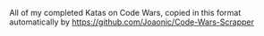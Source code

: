 All of my completed Katas on Code Wars, copied in this format automatically by https://github.com/Joaonic/Code-Wars-Scrapper